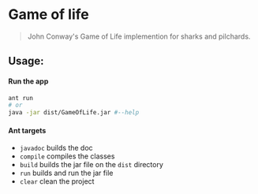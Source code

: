 # Game of life
> John Conway's Game of Life implemention for sharks and pilchards.

## Usage:
#### Run the app
```sh
ant run
# or
java -jar dist/GameOfLife.jar #--help
```

#### Ant targets
- `javadoc` builds the doc
- `compile` compiles the classes
- `build` builds the jar file on the `dist` directory
- `run` builds and run the jar file
- `clear` clean the project
